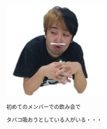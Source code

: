 
<img src="slides/nomikai1.png" style="width:50%; margin 20px;">

初めてのメンバーでの飲み会で

タバコ吸おうとしている人がいる・・・
